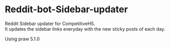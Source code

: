 # Reddit-bot-Sidebar-updater

Reddit Sidebar updater for CompetitiveHS.  
It updates the sidebar links everyday with the new sticky posts of each day.

Using praw 5.1.0